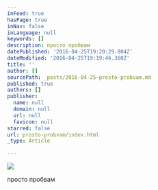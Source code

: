```yaml
---
inFeed: true
hasPage: true
inNav: false
inLanguage: null
keywords: []
description: просто пробвам
datePublished: '2016-04-25T19:20:29.804Z'
dateModified: '2016-04-25T19:19:46.360Z'
title: ''
author: []
sourcePath: _posts/2016-04-25-prosto-probvam.md
published: true
authors: []
publisher:
  name: null
  domain: null
  url: null
  favicon: null
starred: false
url: prosto-probvam/index.html
_type: Article

---
```

![](https://the-grid-user-content.s3-us-west-2.amazonaws.com/1c0adf4b-2616-41fb-b73f-7b35b38dad44.jpg)

просто пробвам